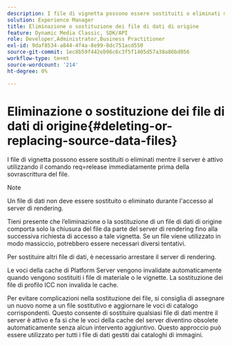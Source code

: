 ```yaml
---
description: I file di vignetta possono essere sostituiti o eliminati mentre il server è attivo utilizzando il comando req=release immediatamente prima della sovrascrittura del file.
solution: Experience Manager
title: Eliminazione o sostituzione dei file di dati di origine
feature: Dynamic Media Classic, SDK/API
role: Developer,Administrator,Business Practitioner
exl-id: 9daf8534-a844-4f4a-8e99-8dc751acd550
source-git-commit: 1ec8b59f442eb96c6c3f5f1405d57a38a86bd056
workflow-type: tm+mt
source-wordcount: '214'
ht-degree: 0%

---
```


# Eliminazione o sostituzione dei file di dati di origine{#deleting-or-replacing-source-data-files}

I file di vignetta possono essere sostituiti o eliminati mentre il server è attivo utilizzando il comando req=release immediatamente prima della sovrascrittura del file.

>[!NOTE]
>
>Un file di dati non deve essere sostituito o eliminato durante l&#39;accesso al server di rendering.

Tieni presente che l’eliminazione o la sostituzione di un file di dati di origine comporta solo la chiusura del file da parte del server di rendering fino alla successiva richiesta di accesso a tale vignetta. Se un file viene utilizzato in modo massiccio, potrebbero essere necessari diversi tentativi.

Per sostituire altri file di dati, è necessario arrestare il server di rendering.

Le voci della cache di Platform Server vengono invalidate automaticamente quando vengono sostituiti i file di materiale o le vignette. La sostituzione dei file di profilo ICC non invalida le cache.

Per evitare complicazioni nella sostituzione dei file, si consiglia di assegnare un nuovo nome a un file sostitutivo e aggiornare le voci di catalogo corrispondenti. Questo consente di sostituire qualsiasi file di dati mentre il server è attivo e fa sì che le voci della cache del server diventino obsolete automaticamente senza alcun intervento aggiuntivo. Questo approccio può essere utilizzato per tutti i file di dati gestiti dai cataloghi di immagini.
